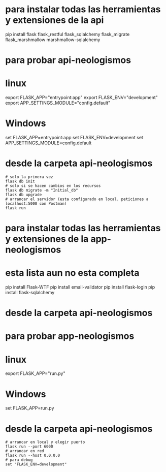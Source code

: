 # para instalar todas las herramientas y extensiones de la api
pip install flask flask_restful flask_sqlalchemy flask_migrate flask_marshmallow marshmallow-sqlalchemy

# para probar api-neologismos
# linux
export FLASK_APP="entrypoint:app"
export FLASK_ENV="development"
export APP_SETTINGS_MODULE="config.default"

# Windows
set FLASK_APP=entrypoint:app
set FLASK_ENV=development
set APP_SETTINGS_MODULE=config.default

# desde la carpeta api-neologismos
	# solo la primera vez
	flask db init
	# solo si se hacen cambios en los recursos
	flask db migrate -m "Initial_db"
	flask db upgrade
	# arrancar el servidor (esta configurado en local. peticiones a localhost:5000 con Postman)
	flask run

# para instalar todas las herramientas y extensiones de la app-neologismos
# esta lista aun no esta completa
pip install Flask-WTF
pip install email-validator	
pip install flask-login
pip install flask-sqlalchemy
# desde la carpeta api-neologismos	
# para probar app-neologismos
# linux	
export FLASK_APP="run.py"
# Windows
set FLASK_APP=run.py
# desde la carpeta api-neologismos
	# arrancar en local y elegir puerto
	flask run --port 6000
	# arrancar en red
	flask run --host 0.0.0.0
	# para debug
	set "FLASK_ENV=development"